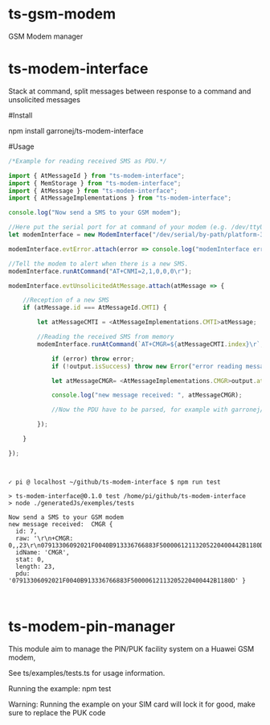 # ts-gsm-modem
GSM Modem manager


# ts-modem-interface

Stack at command, split messages between response to a command and unsolicited messages

#Install

npm install garronej/ts-modem-interface

#Usage

```` JavaScript
/*Example for reading received SMS as PDU.*/

import { AtMessageId } from "ts-modem-interface";
import { MemStorage } from "ts-modem-interface";
import { AtMessage } from "ts-modem-interface";
import { AtMessageImplementations } from "ts-modem-interface";

console.log("Now send a SMS to your GSM modem");

//Here put the serial port for at command of your modem (e.g. /dev/ttyUSB2)
let modemInterface = new ModemInterface("/dev/serial/by-path/platform-3f980000.usb-usb-0:1.4:1.2-port0");

modemInterface.evtError.attach(error => console.log("modemInterface error: ", error));

//Tell the modem to alert when there is a new SMS.
modemInterface.runAtCommand("AT+CNMI=2,1,0,0,0\r");

modemInterface.evtUnsolicitedAtMessage.attach(atMessage => {

    //Reception of a new SMS
    if (atMessage.id === AtMessageId.CMTI) {

        let atMessageCMTI = <AtMessageImplementations.CMTI>atMessage;

        //Reading the received SMS from memory
        modemInterface.runAtCommand(`AT+CMGR=${atMessageCMTI.index}\r`, (error, output) => {

            if (error) throw error;
            if (!output.isSuccess) throw new Error("error reading message");

            let atMessageCMGR= <AtMessageImplementations.CMGR>output.atMessages.pop();

            console.log("new message received: ", atMessageCMGR);

            //Now the PDU have to be parsed, for example with garronej/node-python-messaging

        });

    }

});


````


```` shell


✓ pi @ localhost ~/github/ts-modem-interface $ npm run test

> ts-modem-interface@0.1.0 test /home/pi/github/ts-modem-interface
> node ./generatedJs/exemples/tests

Now send a SMS to your GSM modem
new message received:  CMGR {
  id: 7,
  raw: '\r\n+CMGR: 0,,23\r\n07913306092021F0040B913336766883F50000612113205220400442B1180D\r\n',
  idName: 'CMGR',
  stat: 0,
  length: 23,
  pdu: '07913306092021F0040B913336766883F50000612113205220400442B1180D' }



````

# ts-modem-pin-manager

This module aim to manage the PIN/PUK facility system on a Huawei GSM modem,

See ts/examples/tests.ts for usage information.

Running the example: npm test

Warning: Running the example on your SIM card will lock it for good, make sure to replace the PUK code

